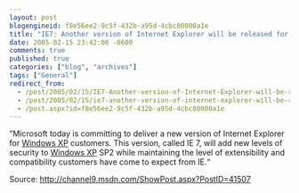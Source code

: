 ```yaml
---
layout: post
blogengineid: f8e56ee2-9c5f-432b-a95d-4cbc80000a1e
title: "IE7: Another version of Internet Explorer will be released for Windows XP!"
date: 2005-02-15 23:42:00 -0600
comments: true
published: true
categories: ["blog", "archives"]
tags: ["General"]
redirect_from: 
  - /post/2005/02/15/IE7-Another-version-of-Internet-Explorer-will-be-released-for-Windows-XP!
  - /post/2005/02/15/ie7-another-version-of-internet-explorer-will-be-released-for-windows-xp!
  - /post.aspx?id=f8e56ee2-9c5f-432b-a95d-4cbc80000a1e
---
```

<!-- more -->

&#8220;Microsoft today is committing to deliver a new version of Internet Explorer for <a title="Windows XP" href="http://www.microsoft.com/windowsxp/default.mspx" target="_blank">Windows XP</a> customers.  This version, called IE 7, will add new levels of security to <a title="Windows XP" href="http://www.microsoft.com/windowsxp/default.mspx" target="_blank">Windows XP</a> SP2 while maintaining the level of extensibility and compatibility customers have come to expect from IE.&#8220;

Source: <A href="http://channel9.msdn.com/ShowPost.aspx?PostID=41507">http://channel9.msdn.com/ShowPost.aspx?PostID=41507</A>
